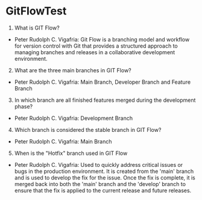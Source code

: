 # GitFlowTest

1. What is GIT Flow?
+ Peter Rudolph C. Vigafria: Git Flow is a branching model and workflow for version control with Git that provides a structured approach to managing branches and releases in a collaborative development environment.


2. What are the three main branches in GIT Flow?
+ Peter Rudolph C. Vigafria: Main Branch, Developer Branch and Feature Branch


3. In which branch are all finished features merged during the development phase?
+ Peter Rudolph C. Vigafria: Development Branch


4. Which branch is considered the stable branch in GIT Flow?
+ Peter Rudolph C. Vigafria: Main Branch


5. When is the "Hotfix" branch used in GIT Flow
+ Peter Rudolph C. Vigafria: Used to quickly address critical issues or bugs in the production environment. It is created from the 'main' branch and is used to develop the fix for the issue. Once the fix is complete, it is merged back into both the 'main' branch and the 'develop' branch to ensure that the fix is applied to the current release and future releases.
